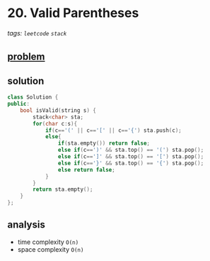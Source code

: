 # 20. Valid Parentheses


###### tags: `leetcode` `stack`

## [problem](https://leetcode.com/problems/valid-parentheses/)


## solution 
```c++
class Solution {
public:
    bool isValid(string s) {
        stack<char> sta;
        for(char c:s){
            if(c=='(' || c=='[' || c=='{') sta.push(c);
            else{
                if(sta.empty()) return false;
                else if(c==')' && sta.top() == '(') sta.pop();
                else if(c==']' && sta.top() == '[') sta.pop();
                else if(c=='}' && sta.top() == '{') sta.pop();
                else return false;
            }
        }
        return sta.empty();
    }
};
```

## analysis
- time complexity `O(n)`
- space complexity `O(n)`
